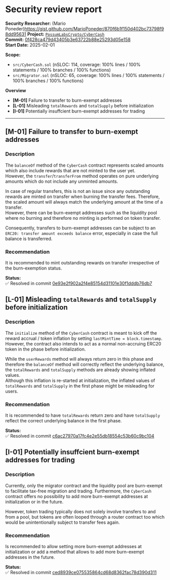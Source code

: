 # Security review report
**Security Researcher:** (Mario Poneder)https://gist.github.com/MarioPoneder/870f6b1f150d402bc73798f98dd95631
**Project:** [`PossumLabsCrypto/CyberCash`](https://github.com/PossumLabsCrypto/CyberCash)   
**Commit:** [0f428ca479d43405b3e63722b88e25293d05e158](https://github.com/PossumLabsCrypto/CyberCash/commit/0f428ca479d43405b3e63722b88e25293d05e158)   
**Start Date:** 2025-02-01

**Scope:**
* `src/CyberCash.sol` (nSLOC: 114, coverage: 100% lines / 100% statements / 100% branches / 100% functions)
* `src/Migrator.sol` (nSLOC: 65, coverage: 100% lines / 100% statements / 100% branches / 100% functions)

**Overview**
* **[M-01]** Failure to transfer to burn-exempt addresses
* **[L-01]** Misleading `totalRewards` and `totalSupply` before initialization
* **[I-01]** Potentially insuffcient burn-exempt addresses for trading

---

## **[M-01]** Failure to transfer to burn-exempt addresses

### Description

The `balanceOf` method of the `CyberCash` contract represents scaled amounts which also include rewards that are not minted to the user yet.  
However, the `transfer`/`transferFrom` method operates on pure underlying amounts which do not include any unminted amounts. 

In case of regular transfers, this is not an issue since any outstanding rewards are minted on transfer when burning the transfer fees. Therefore, the scaled amount will always match the underlying amount at the time of a transfer.  
However, there can be burn-exempt addresses such as the liquidity pool where no burning and therefore no minting is performed on token transfer.

Consequently, transfers to burn-exempt addresses can be subject to an `ERC20: transfer amount exceeds balance` error, especially in case the full balance is transferred.

### Recommendation

It is recommended to mint outstanding rewards on transfer irrespective of the burn-exemption status.

**Status:**  
✅ Resolved in commit [0e93e2f902a2f4e85154d31101e30f1dddb76db7](https://github.com/PossumLabsCrypto/CyberCash/commit/0e93e2f902a2f4e85154d31101e30f1dddb76db7)


## **[L-01]** Misleading `totalRewards` and `totalSupply` before initialization

### Description

The `initialize` method of the `CyberCash` contract is meant to kick off the reward accrual / token inflation by setting `lastMintTime = block.timestamp`.  
However, the contract also intends to act as a normal non-accruing ERC20 token in the phase before initialization.  

While the `userRewards` method will always return zero in this phase and therefore the `balanceOf` method will correctly reflect the underlying balance, the `totalRewards` and `totalSupply` methods are already showing inflated values.  
Although this inflation is re-started at initialization, the inflated values of `totalRewards` and `totalSupply` in the first phase might be misleading for users.

### Recommendation

It is recommended to have `totalRewards` return zero and have `totalSupply` reflect the correct underlying balance in the first phase.

**Status:**  
✅ Resolved in commit [c6ac27970a17fc4e2e55db18554c53b60c9bc104](https://github.com/PossumLabsCrypto/CyberCash/commit/c6ac27970a17fc4e2e55db18554c53b60c9bc104)


## **[I-01]** Potentially insuffcient burn-exempt addresses for trading

### Description

Currently, only the migrator contract and the liquidity pool are burn-exempt to facilitate tax-free migration and trading. Furthermore, the `CyberCash` contract offers no possibility to add more burn-exempt addresses at initialization or in the future.

However, token trading typically does not solely involve transfers to and from a pool, but tokens are often looped through a router contract too which would be unintentionally subject to transfer fees again.

### Recommendation

Is recommended to allow setting more burn-exempt addresses at initialization or add a method that allows to add more burn-exempt addresses in the future.

**Status:**  
✅ Resolved in commit [ced8939ce075535864cd68d8362fac78d390d311](https://github.com/PossumLabsCrypto/CyberCash/commit/ced8939ce075535864cd68d8362fac78d390d311)